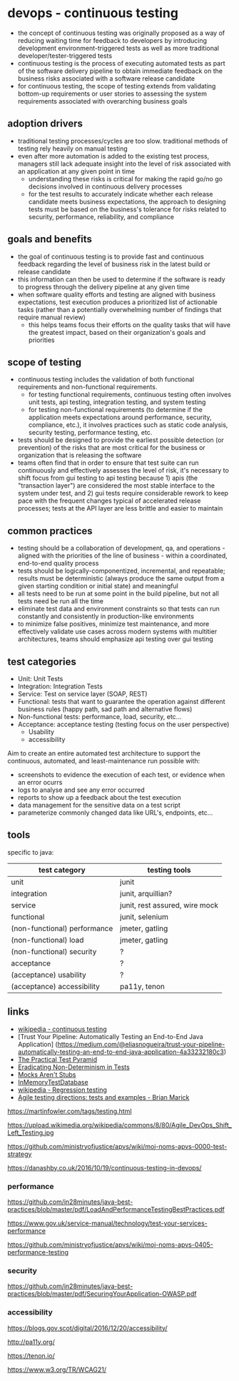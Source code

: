 
# devops - continuous testing


* the concept of continuous testing was originally proposed as a way of reducing waiting time for feedback to developers by introducing development environment-triggered tests as well as more traditional developer/tester-triggered tests
* continuous testing is the process of executing automated tests as part of the software delivery pipeline to obtain immediate feedback on the business risks associated with a software release candidate
* for continuous testing, the scope of testing extends from validating bottom-up requirements or user stories to assessing the system requirements associated with overarching business goals


## adoption drivers
* traditional testing processes/cycles are too slow. traditional methods of testing rely heavily on manual testing
* even after more automation is added to the existing test process, managers still lack adequate insight into the level of risk associated with an application at any given point in time
  * understanding these risks is critical for making the rapid go/no go decisions involved in continuous delivery processes
  * for the test results to accurately indicate whether each release candidate meets business expectations, the approach to designing tests must be based on the business's tolerance for risks related to security, performance, reliability, and compliance


## goals and benefits
* the goal of continuous testing is to provide fast and continuous feedback regarding the level of business risk in the latest build or release candidate
* this information can then be used to determine if the software is ready to progress through the delivery pipeline at any given time
* when software quality efforts and testing are aligned with business expectations, test execution produces a prioritized list of actionable tasks (rather than a potentially overwhelming number of findings that require manual review)
  * this helps teams focus their efforts on the quality tasks that will have the greatest impact, based on their organization's goals and priorities


## scope of testing
* continuous testing includes the validation of both functional requirements and non-functional requirements.
  * for testing functional requirements, continuous testing often involves unit tests, api testing, integration testing, and system testing
  * for testing non-functional requirements (to determine if the application meets expectations around performance, security, compliance, etc.), it involves practices such as static code analysis, security testing, performance testing, etc.
* tests should be designed to provide the earliest possible detection (or prevention) of the risks that are most critical for the business or organization that is releasing the software
* teams often find that in order to ensure that test suite can run continuously and effectively assesses the level of risk, it's necessary to shift focus from gui testing to api testing because 1) apis (the "transaction layer") are considered the most stable interface to the system under test, and 2) gui tests require considerable rework to keep pace with the frequent changes typical of accelerated release processes; tests at the API layer are less brittle and easier to maintain


## common practices
* testing should be a collaboration of development, qa, and operations - aligned with the priorities of the line of business - within a coordinated, end-to-end quality process
* tests should be logically-componentized, incremental, and repeatable; results must be deterministic (always produce the same output from a given starting condition or initial state) and meaningful
* all tests need to be run at some point in the build pipeline, but not all tests need be run all the time
* eliminate test data and environment constraints so that tests can run constantly and consistently in production-like environments
* to minimize false positives, minimize test maintenance, and more effectively validate use cases across modern systems with multitier architectures, teams should emphasize api testing over gui testing

## test categories

* Unit: Unit Tests
* Integration: Integration Tests
* Service: Test on service layer (SOAP, REST)
* Functional: tests that want to guarantee the operation against different business rules (happy path, sad path and alternative flows)
* Non-functional tests: performance, load, security, etc...
* Acceptance: acceptance testing (testing focus on the user perspective)
  * Usability
  * accessibility

Aim to create an entire automated test architecture to support the continuous, automated, and least-maintenance run possible with:
* screenshots to evidence the execution of each test, or evidence when an error ocurrs
* logs to analyse and see any error occurred
* reports to show up a feedback about the test execution
* data management for the sensitive data on a test script
* parameterize commonly changed data like URL's, endpoints, etc...


## tools

specific to java:

test category | testing tools
------------ | -------------
unit | junit
integration | junit, arquillian?
service | junit, rest assured, wire mock
functional | junit, selenium
(non-functional) performance | jmeter, gatling
(non-functional) load | jmeter, gatling
(non-functional) security | ?
acceptance | ?
(acceptance) usability | ?
(acceptance) accessibility | pa11y, tenon


## links
* [wikipedia - continuous testing](https://en.wikipedia.org/wiki/Continuous_testing)
* [Trust Your Pipeline: Automatically Testing an End-to-End Java Application] (https://medium.com/@eliasnogueira/trust-your-pipeline-automatically-testing-an-end-to-end-java-application-4a33232180c3)
* [The Practical Test Pyramid](https://martinfowler.com/articles/practical-test-pyramid.html)
* [Eradicating Non-Determinism in Tests](https://martinfowler.com/articles/nonDeterminism.html)
* [Mocks Aren't Stubs](https://martinfowler.com/articles/mocksArentStubs.html)
* [InMemoryTestDatabase](https://martinfowler.com/bliki/InMemoryTestDatabase.html)
* [wikipedia - Regression testing](https://en.wikipedia.org/wiki/Regression_testing)
* [Agile testing directions: tests and examples - Brian Marick](http://www.exampler.com/old-blog/2003/08/22/#agile-testing-project-2)

https://martinfowler.com/tags/testing.html

https://upload.wikimedia.org/wikipedia/commons/8/80/Agile_DevOps_Shift_Left_Testing.jpg

https://github.com/ministryofjustice/apvs/wiki/moj-noms-apvs-0000-test-strategy

https://danashby.co.uk/2016/10/19/continuous-testing-in-devops/

### performance

https://github.com/in28minutes/java-best-practices/blob/master/pdf/LoadAndPerformanceTestingBestPractices.pdf

https://www.gov.uk/service-manual/technology/test-your-services-performance

https://github.com/ministryofjustice/apvs/wiki/moj-noms-apvs-0405-performance-testing

### security

https://github.com/in28minutes/java-best-practices/blob/master/pdf/SecuringYourApplication-OWASP.pdf

### accessibility

https://blogs.gov.scot/digital/2016/12/20/accessibility/

http://pa11y.org/

https://tenon.io/

https://www.w3.org/TR/WCAG21/



